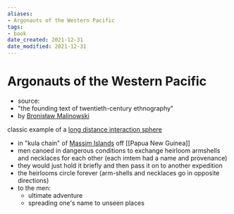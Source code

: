 ```yaml
---
aliases: 
- Argonauts of the Western Pacific
tags: 
- book
date_created: 2021-12-31
date_modified: 2021-12-31
---
```


# Argonauts of the Western Pacific
- source: 
- "the founding text of twentieth-century ethnography"
- by [Bronisław Malinowski](bronislaw_malinowski.md)

classic example of a [long distance interaction sphere](long-distance_interaction_spheres.md)
- in "kula chain" of [Massim Islands](massim_islands.md) off [[Papua New Guinea]]
- men canoed in dangerous conditions to exchange heirloom armshells and necklaces for each other (each imtem had a name and provenance)
- they would just hold it briefly and then pass it on to another expedition
- the heirlooms circle forever (arm-shells and necklaces go in opposite directions)
- to the men:
	- ultimate adventure
	- spreading one's name to unseen places



